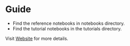 # Guide

* Find the reference notebooks in notebooks directory.
* Find the tutorial notebooks in the tutorials directory.

Visit [Website](https://saisrinivas-samoju.github.io/langchain_training) for more details.